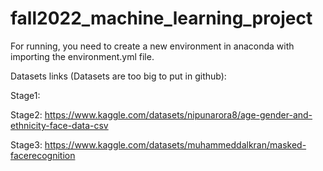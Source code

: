 # fall2022_machine_learning_project


For running, you need to create a new environment in anaconda with importing the environment.yml file.

Datasets links (Datasets are too big to put in github):

Stage1:

Stage2: https://www.kaggle.com/datasets/nipunarora8/age-gender-and-ethnicity-face-data-csv

Stage3: https://www.kaggle.com/datasets/muhammeddalkran/masked-facerecognition

